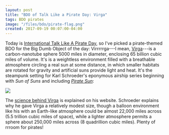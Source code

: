 ```yaml
---
layout: post
title: "BDO of Talk Like a Pirate Day: Virga"
tags: BDO pirates
image: "/files/bdo/pirate-flag.png"
created: 2017-09-19 00:07:00-04:00
---
```

Today is [International Talk Like A Pirate Day](http://talklikeapirate.com/), so I've picked a pirate-themed BDO for the Big Dumb Object of the day:  Virrrrrga---I mean, [Virga](http://web.archive.org/web/20150711075250/http://www.kschroeder.com:80/my-books/sun-of-suns/virga-visualizations)---is a carbon-nanotube sphere 5000 miles in diameter, enclosing 65 billion cubic miles of volume.   It's is a weightless environment filled with a breathable atmosphere circling a real sun at some distance, in which smaller habitats are rotated for gravity and artificial suns provide light and heat.  It's the steampunk setting for Karl Schroeder's eponymous airship series beginning with *Sun of Suns* and including [*Pirate Sun*](http://www.kschroeder.com/my-books/pirate-sun):

<a href="https://www.amazon.com/Pirate-Sun-Book-Three-Virga-ebook/dp/B004774AV2/ref=as_li_ss_il?s=books&ie=UTF8&qid=1505750259&sr=1-1&keywords=pirate+sun&linkCode=li3&tag=mcdema-20&linkId=5b2588786f6daec46cc63d57a5355751" target="_blank"><img border="0" src="//ws-na.amazon-adsystem.com/widgets/q?_encoding=UTF8&ASIN=B004774AV2&Format=_SL250_&ID=AsinImage&MarketPlace=US&ServiceVersion=20070822&WS=1&tag=mcdema-20" ></a><img src="https://ir-na.amazon-adsystem.com/e/ir?t=mcdema-20&l=li3&o=1&a=B004774AV2" width="1" height="1" border="0" alt="" style="border:none !important; margin:0px !important;" />

The [science behind Virga](http://www.kschroeder.com/my-books/sun-of-suns/engineering-virga) is explained on his website.  Schroeder explains why he gave Virga a relatively modest size, though a balloon environment like his with an Earth-like atmosphere could be almost 22,000 miles across (5.5 trillion cubic miles of space), while a lighter atmosphere permits a sphere about 250,000 miles across (8 quadrillion cubic miles).  Plenty of rrroom for pirates!
